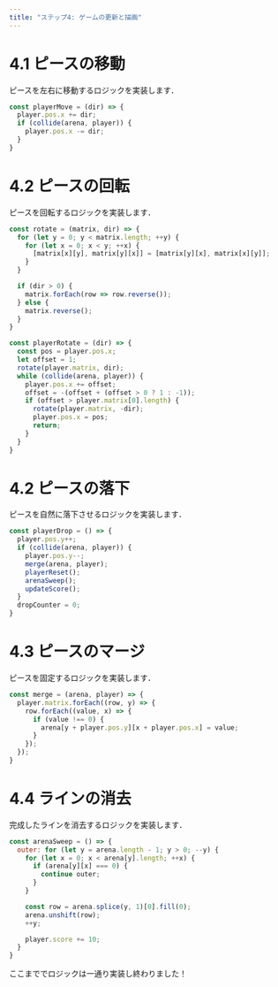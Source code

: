 ```yaml
---
title: "ステップ4: ゲームの更新と描画"
---
```


# 4.1 ピースの移動

ピースを左右に移動するロジックを実装します．

```js
const playerMove = (dir) => {
  player.pos.x += dir;
  if (collide(arena, player)) {
    player.pos.x -= dir;
  }
}
```

# 4.2 ピースの回転

ピースを回転するロジックを実装します．

```js
const rotate = (matrix, dir) => {
  for (let y = 0; y < matrix.length; ++y) {
    for (let x = 0; x < y; ++x) {
      [matrix[x][y], matrix[y][x]] = [matrix[y][x], matrix[x][y]];
    }
  }

  if (dir > 0) {
    matrix.forEach(row => row.reverse());
  } else {
    matrix.reverse();
  }
}

const playerRotate = (dir) => {
  const pos = player.pos.x;
  let offset = 1;
  rotate(player.matrix, dir);
  while (collide(arena, player)) {
    player.pos.x += offset;
    offset = -(offset + (offset > 0 ? 1 : -1));
    if (offset > player.matrix[0].length) {
      rotate(player.matrix, -dir);
      player.pos.x = pos;
      return;
    }
  }
}
```


# 4.2 ピースの落下

ピースを自然に落下させるロジックを実装します．

```js
const playerDrop = () => {
  player.pos.y++;
  if (collide(arena, player)) {
    player.pos.y--;
    merge(arena, player);
    playerReset();
    arenaSweep();
    updateScore();
  }
  dropCounter = 0;
}
```

# 4.3 ピースのマージ

ピースを固定するロジックを実装します．

```js
const merge = (arena, player) => {
  player.matrix.forEach((row, y) => {
    row.forEach((value, x) => {
      if (value !== 0) {
        arena[y + player.pos.y][x + player.pos.x] = value;
      }
    });
  });
}
```

# 4.4 ラインの消去

完成したラインを消去するロジックを実装します．

```js
const arenaSweep = () => {
  outer: for (let y = arena.length - 1; y > 0; --y) {
    for (let x = 0; x < arena[y].length; ++x) {
      if (arena[y][x] === 0) {
        continue outer;
      }
    }

    const row = arena.splice(y, 1)[0].fill(0);
    arena.unshift(row);
    ++y;

    player.score += 10;
  }
}
```

ここまででロジックは一通り実装し終わりました！